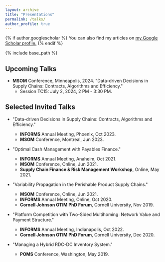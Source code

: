 ```yaml
---
layout: archive
title: "Presentations"
permalink: /talks/
author_profile: true
---
```


{% if author.googlescholar %}
  You can also find my articles on <u><a href="{{author.googlescholar}}">my Google Scholar profile</a>.</u>
{% endif %}

{% include base_path %}

## Upcoming Talks
* **MSOM** Conference, Minneapolis, 2024. "Data-driven Decisions in Supply Chains: Contracts, Algorithms and Efficiency."
  * Session TC15: July 2, 2024, 2 PM - 3:30 PM.


## Selected Invited Talks
* "Data-driven Decisions in Supply Chains: Contracts, Algorithms and Efficiency."
  * **INFORMS** Annual Meeting, Phoenix, Oct 2023.  
  * **MSOM** Conference, Montreal, Jun 2023.  

* "Optimal Cash Management with Payables Finance."
  * **INFORMS** Annual Meeting, Anaheim, Oct 2021.
  * **MSOM** Conference, Online, Jun 2021.
  * **Supply Chain Finance & Risk Management Workshop**, Online, May 2021.

* "Variability Propagation in the Perishable Product Supply Chains."
  * **MSOM** Conference, Online, Jun 2021.
  * **INFORMS** Annual Meeting, Online, Oct 2020.
  * **Cornell Johnson OTIM PhD Forum**, Cornell University, Nov 2019.

* "Platform Competition with Two-Sided Multihoming: Network Value and Payment Structure."
  * **INFORMS** Annual Meeting, Indianapolis, Oct 2022.
  * **Cornell Johnson OTIM PhD Forum**, Cornell University, Dec 2020.

* "Managing a Hybrid RDC-DC Inventory System."
  * **POMS** Conference, Washington, May 2019.
